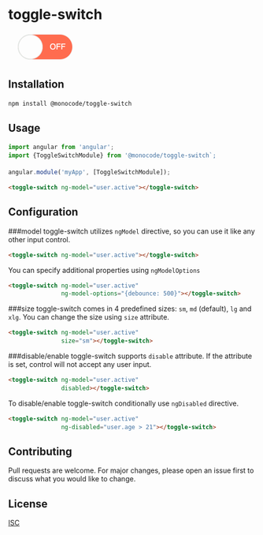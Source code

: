 # toggle-switch
![toggle-switch image](docs/toggle-switch.gif)

## Installation

```bash
npm install @monocode/toggle-switch
```

## Usage
```javascript
import angular from 'angular';
import {ToggleSwitchModule} from '@monocode/toggle-switch`;

angular.module('myApp', [ToggleSwitchModule]);
```
```html
<toggle-switch ng-model="user.active"></toggle-switch>
```

## Configuration
###model
toggle-switch utilizes `ngModel` directive, so you can use it like any other input control.
```html
<toggle-switch ng-model="user.active"></toggle-switch>
```
You can specify additional properties using `ngModelOptions`
```html
<toggle-switch ng-model="user.active" 
               ng-model-options="{debounce: 500}"></toggle-switch>
```

###size
toggle-switch comes in 4 predefined sizes: `sm`, `md` (default), `lg` and `xlg`. 
You can change the size using `size` attribute.

```html
<toggle-switch ng-model="user.active" 
               size="sm"></toggle-switch>
```
###disable/enable
toggle-switch supports `disable` attribute. 
If the attribute is set, control will not accept any user input.

```html
<toggle-switch ng-model="user.active" 
               disabled></toggle-switch>
```

To disable/enable toggle-switch conditionally use `ngDisabled` directive.
```html
<toggle-switch ng-model="user.active" 
               ng-disabled="user.age > 21"></toggle-switch>
```

## Contributing
Pull requests are welcome. For major changes, please open an issue first to discuss what you would like to change.

## License
[ISC](https://choosealicense.com/licenses/isc/)